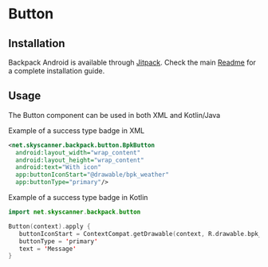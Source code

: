 # Button

## Installation

Backpack Android is available through [Jitpack](https://jitpack.io/#Skyscanner/backpack-android). Check the main [Readme](../../README.md#installation) for a complete installation guide.

## Usage

The Button component can be used in both XML and Kotlin/Java

Example of a success type badge in XML

```xml
<net.skyscanner.backpack.button.BpkButton
  android:layout_width="wrap_content"
  android:layout_height="wrap_content"
  android:text="With icon"
  app:buttonIconStart="@drawable/bpk_weather"
  app:buttonType="primary"/>
```

Example of a success type badge in Kotlin

```Kotlin
import net.skyscanner.backpack.button

Button(context).apply {
   buttonIconStart = ContextCompat.getDrawable(context, R.drawable.bpk_weather)
   buttonType = 'primary'
   text = 'Message'
}
```
